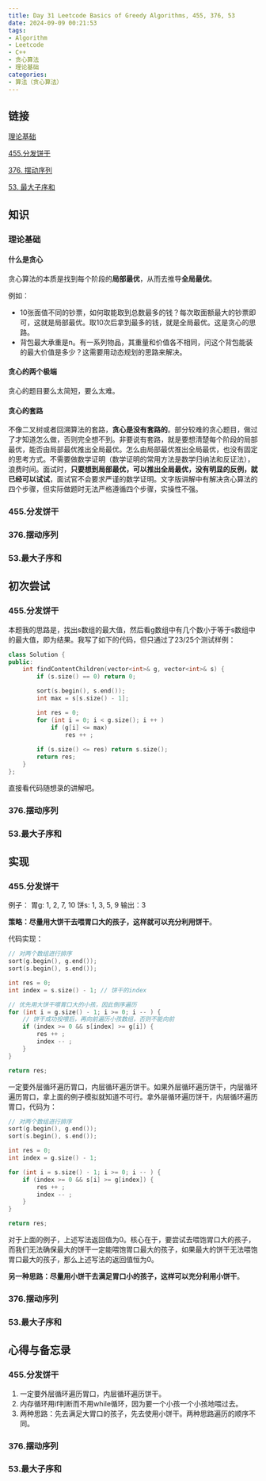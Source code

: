 ```yaml
---
title: Day 31 Leetcode Basics of Greedy Algorithms, 455, 376, 53
date: 2024-09-09 00:21:53
tags:
- Algorithm
- Leetcode
- C++
- 贪心算法
- 理论基础
categories: 
- 算法（贪心算法）
---
```


## 链接
[理论基础](https://programmercarl.com/%E8%B4%AA%E5%BF%83%E7%AE%97%E6%B3%95%E7%90%86%E8%AE%BA%E5%9F%BA%E7%A1%80.html)

[455.分发饼干](https://programmercarl.com/0455.%E5%88%86%E5%8F%91%E9%A5%BC%E5%B9%B2.html)

[376. 摆动序列](https://programmercarl.com/0376.%E6%91%86%E5%8A%A8%E5%BA%8F%E5%88%97.html)

[53. 最大子序和](https://programmercarl.com/0053.%E6%9C%80%E5%A4%A7%E5%AD%90%E5%BA%8F%E5%92%8C.html)

## 知识
### 理论基础

#### 什么是贪心

贪心算法的本质是找到每个阶段的**局部最优**，从而去推导**全局最优**。

例如：

- 10张面值不同的钞票，如何取能取到总数最多的钱？每次取面额最大的钞票即可，这就是局部最优。取10次后拿到最多的钱，就是全局最优。这是贪心的思路。
- 背包最大承重是n。有一系列物品，其重量和价值各不相同，问这个背包能装的最大价值是多少？这需要用动态规划的思路来解决。

#### 贪心的两个极端

贪心的题目要么太简短，要么太难。

#### 贪心的套路

不像二叉树或者回溯算法的套路，**贪心是没有套路的**。部分较难的贪心题目，做过了才知道怎么做，否则完全想不到。非要说有套路，就是要想清楚每个阶段的局部最优，能否由局部最优推出全局最优。怎么由局部最优推出全局最优，也没有固定的思考方式。不需要做数学证明（数学证明的常用方法是数学归纳法和反证法），浪费时间。面试时，**只要想到局部最优，可以推出全局最优，没有明显的反例，就已经可以试试**，面试官不会要求严谨的数学证明。文字版讲解中有解决贪心算法的四个步骤，但实际做题时无法严格遵循四个步骤，实操性不强。

### 455.分发饼干

### 376.摆动序列

### 53.最大子序和

## 初次尝试
### 455.分发饼干

本题我的思路是，找出s数组的最大值，然后看g数组中有几个数小于等于s数组中的最大值，即为结果。我写了如下的代码，但只通过了23/25个测试样例：
```cpp
class Solution {
public:
    int findContentChildren(vector<int>& g, vector<int>& s) {
        if (s.size() == 0) return 0;

        sort(s.begin(), s.end());
        int max = s[s.size() - 1];

        int res = 0;
        for (int i = 0; i < g.size(); i ++ )
            if (g[i] <= max)
                res ++ ;
        
        if (s.size() <= res) return s.size();
        return res;
    }
};
```

直接看代码随想录的讲解吧。

### 376.摆动序列

### 53.最大子序和

## 实现
### 455.分发饼干

例子：
胃g: 1, 2, 7, 10
饼s: 1, 3, 5, 9
输出：3

**策略：尽量用大饼干去喂胃口大的孩子，这样就可以充分利用饼干**。

代码实现：
```cpp
// 对两个数组进行排序
sort(g.begin(), g.end());
sort(s.begin(), s.end());

int res = 0;
int index = s.size() - 1; // 饼干的index

// 优先用大饼干喂胃口大的小孩，因此倒序遍历
for (int i = g.size() - 1; i >= 0; i -- ) {
    // 饼干成功投喂后，再向前遍历小孩数组，否则不能向前
    if (index >= 0 && s[index] >= g[i]) {
        res ++ ;
        index -- ;
    }
}

return res;
```

一定要外层循环遍历胃口，内层循环遍历饼干。如果外层循环遍历饼干，内层循环遍历胃口，拿上面的例子模拟就知道不可行。拿外层循环遍历饼干，内层循环遍历胃口，代码为：
```cpp
// 对两个数组进行排序
sort(g.begin(), g.end());
sort(s.begin(), s.end());

int res = 0;
int index = g.size() - 1; 

for (int i = s.size() - 1; i >= 0; i -- ) {
    if (index >= 0 && s[i] >= g[index]) {
        res ++ ;
        index -- ;
    }
}

return res;
```

对于上面的例子，上述写法返回值为0。核心在于，要尝试去喂饱胃口大的孩子，而我们无法确保最大的饼干一定能喂饱胃口最大的孩子，如果最大的饼干无法喂饱胃口最大的孩子，那么上述写法的返回值恒为0。

**另一种思路：尽量用小饼干去满足胃口小的孩子，这样可以充分利用小饼干**。

### 376.摆动序列

### 53.最大子序和

## 心得与备忘录
### 455.分发饼干

1. 一定要外层循环遍历胃口，内层循环遍历饼干。
2. 内存循环用if判断而不用while循环，因为要一个小孩一个小孩地喂过去。
3. 两种思路：先去满足大胃口的孩子，先去使用小饼干。两种思路遍历的顺序不同。

### 376.摆动序列

### 53.最大子序和
